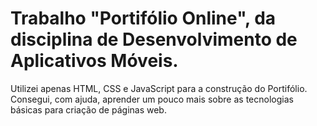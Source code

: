 # Trabalho "Portifólio Online", da disciplina de Desenvolvimento de Aplicativos Móveis.
Utilizei apenas HTML, CSS e JavaScript para a construção do Portifólio. Consegui, com ajuda, aprender um pouco mais sobre as tecnologias básicas para criação de páginas web.
